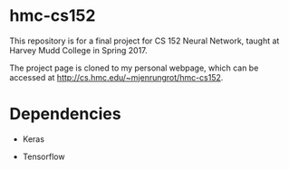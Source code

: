 hmc-cs152
=========

This repository is for a final project for CS 152 Neural Network, taught at Harvey Mudd College in Spring 2017.

The project page is cloned to my personal webpage, which can be accessed at http://cs.hmc.edu/~mjenrungrot/hmc-cs152. 

Dependencies
============

-   Keras

-   Tensorflow
